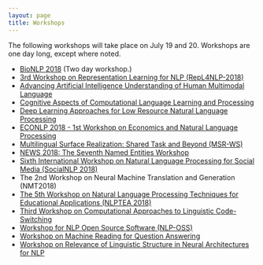 ```yaml
---
layout: page
title: Workshops
---
```


The following workshops will take place on July 19 and 20.  Workshops are one day long, except where noted.

* [BioNLP 2018](https://aclweb.org/aclwiki/BioNLP_Workshop) (Two day workshop.)
* [3rd Workshop on Representation Learning for NLP (RepL4NLP-2018)](https://sites.google.com/site/repl4nlp2018)
* [Advancing Artificial Intelligence Understanding of Human Multimodal Language](http://multicomp.cs.cmu.edu/multimodalacl2018)
* [Cognitive Aspects of Computational Language Learning and Processing](https://sites.google.com/view/cognitivews2018/home)
* [Deep Learning Approaches for Low Resource Natural Language Processing](https://sites.google.com/site/dlnlplr18/home)
* [ECONLP 2018 - 1st Workshop on Economics and Natural Language Processing](http://www.julielab.de/econlp2018.html)
* [Multilingual Surface Realization: Shared Task and Beyond (MSR-WS)](http://taln.upf.edu/pages/msr2018-ws/)
* [NEWS 2018: The Seventh Named Entities Workshop](http://workshop.colips.org/news2018/)
* [Sixth International Workshop on Natural Language Processing for Social Media (SocialNLP 2018)](https://sites.google.com/site/socialnlp2017/)
* The 2nd Workshop on Neural Machine Translation and Generation (NMT2018)
* [The 5th Workshop on Natural Language Processing Techniques for Educational Applications (NLPTEA 2018)](http://www.sigcall.org/)
* [Third Workshop on Computational Approaches to Linguistic Code-Switching](https://code-switching.github.io/2018/)
* [Workshop for NLP Open Source Software (NLP-OSS)](https://nlposs.github.io/)
* [Workshop on Machine Reading for Question Answering](https://mrqa2018.github.io)
* [Workshop on Relevance of Linguistic Structure in Neural Architectures for NLP](https://sites.google.com/view/relsnnlp)
